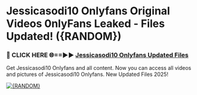 # Jessicasodi10 Onlyfans Original Videos 0nlyFans Leaked - Files Updated! ({RANDOM})

<h3>🔴 CLICK HERE 🌐==►► <a href="https://betterlinks.top/A2PfLJ" rel="nofollow">Jessicasodi10 Onlyfans Updated Files</a></h3>

Get Jessicasodi10 Onlyfans and all content. Now you can access all videos and pictures of Jessicasodi10 Onlyfans. New Updated Files 2025!

[![{RANDOM}](https://i.imgur.com/ppqm5kG.gif)](https://betterlinks.top/A2PfLJ)